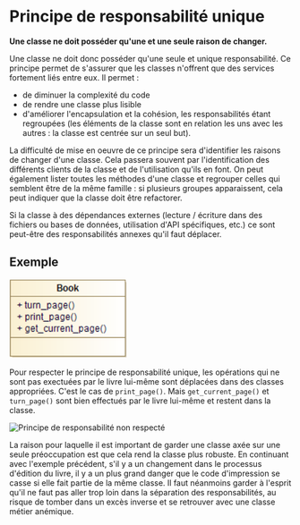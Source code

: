 # Principe de responsabilité unique

**Une classe ne doit posséder qu'une et une seule raison de changer.**

Une classe ne doit donc posséder qu'une seule et unique responsabilité.
Ce principe permet de s'assurer que les classes n'offrent que des services fortement liés entre eux. Il permet :

* de diminuer la complexité du code
* de rendre une classe plus lisible
* d'améliorer l'encapsulation et la cohésion, les responsabilités étant regroupées (les éléments de la classe sont en relation les uns avec les autres : la classe est centrée sur un seul but).

La difficulté de mise en oeuvre de ce principe sera d'identifier les raisons de changer d'une classe. Cela passera souvent par l'identification des différents clients de la classe et de l'utilisation qu'ils en font. On peut également lister toutes les méthodes d'une classe et regrouper celles qui semblent être de la même famille : si plusieurs groupes apparaissent, cela peut indiquer que la classe doit être refactorer.

Si la classe à des dépendances externes (lecture / écriture dans des fichiers ou bases de données, utilisation d'API spécifiques, etc.) ce sont peut-être des responsabilités annexes qu'il faut déplacer.

## Exemple

![Principe de responsabilité non respecté](img/solid_resp_unique_nok.png)

Pour respecter le principe de responsabilité unique, les opérations qui ne sont pas exectuées par le livre lui-même sont déplacées dans des classes appropriées. C'est le cas de ```print_page()```. Mais
```get_current_page()``` et ```turn_page()``` sont bien effectués par le livre lui-même et restent dans la classe.

![Principe de responsabilité non respecté](img/solid_resp_unique_ok.png)

La raison pour laquelle il est important de garder une classe axée sur une seule préoccupation est que cela rend la classe plus robuste. En continuant avec l'exemple précédent, s'il y a un changement dans le
processus d'édition du livre, il y a un plus grand danger que le code d'impression se casse si elle fait partie de la même classe.
Il faut néanmoins garder à l'esprit qu'il ne faut pas aller trop loin dans la séparation des responsabilités, au risque de tomber dans un excès inverse et se retrouver avec une classe métier anémique.
